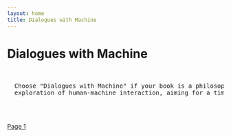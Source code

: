 ```yaml
---
layout: home
title: Dialogues with Machine
---
```

# Dialogues with Machine
<pre>

  
  Choose "Dialogues with Machine" if your book is a philosophical, poetic, or broad
  exploration of human-machine interaction, aiming for a timeless or abstract feel.
  
                                                                  — Machine
  
</pre>
[Page 1](./pages/page_1)
